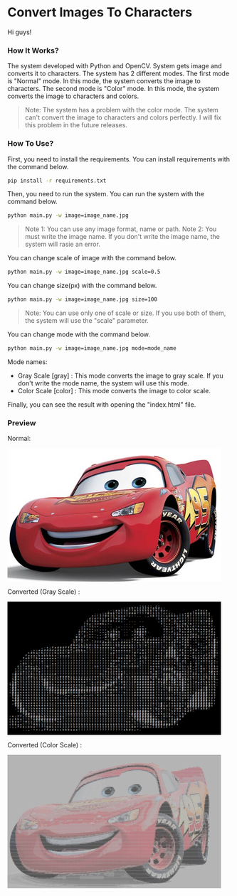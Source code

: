 # Convert Images To Characters

Hi guys!

### How It Works?

The system developed with Python and OpenCV. System gets image and converts it to characters. The system has 2 different modes. The first mode is "Normal" mode. In this mode, the system converts the image to characters. The second mode is "Color" mode. In this mode, the system converts the image to characters and colors.

> Note: The system has a problem with the color mode. The system can't convert the image to characters and colors perfectly. I will fix this problem in the future releases. 

### How To Use?

First, you need to install the requirements. You can install requirements with the command below.

```bash
pip install -r requirements.txt
```

Then, you need to run the system. You can run the system with the command below. 

```bash
python main.py -w image=image_name.jpg
```

> Note 1: You can use any image format, name or path.
> Note 2: You must write the image name. If you don't write the image name, the system will rasie an error.

You can change scale of image with the command below.

```bash
python main.py -w image=image_name.jpg scale=0.5
```

You can change size(px) with the command below.

```bash
python main.py -w image=image_name.jpg size=100
```

> Note: You can use only one of scale or size. If you use both of them, the system will use the "scale" parameter.

You can change mode with the command below.

```bash
python main.py -w image=image_name.jpg mode=mode_name
```

Mode names:
- Gray Scale [gray] : This mode converts the image to gray scale. If you don't write the mode name, the system will use this mode. 
- Color Scale [color] : This mode converts the image to color scale. 

Finally, you can see the result with opening the "index.html" file.

### Preview

Normal:

<img style="display:block;" src="https://raw.githubusercontent.com/Floodinatorr/ConvertImageToCharacters/main/normal.jpg" data-canonical-src="https://raw.githubusercontent.com/Floodinatorr/ConvertImageToCharacters/main/normal.jpg" width="480" height="300" />

Converted (Gray Scale) :

<img style="display:block;" src="https://raw.githubusercontent.com/Floodinatorr/ConvertImageToCharacters/main/final_gray.png" data-canonical-src="https://raw.githubusercontent.com/Floodinatorr/ConvertImageToCharacters/main/final_gray.png" width="480" height="300" />

Converted (Color Scale) :

<img style="display:block;" src="https://raw.githubusercontent.com/Floodinatorr/ConvertImageToCharacters/main/final_color.png" data-canonical-src="https://raw.githubusercontent.com/Floodinatorr/ConvertImageToCharacters/main/final_color.png" width="480" height="300" />

